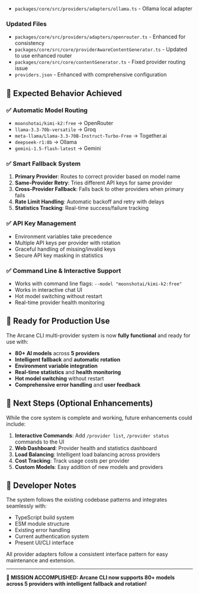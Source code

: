 - `packages/core/src/providers/adapters/ollama.ts` - Ollama local adapter

### Updated Files
- `packages/core/src/providers/adapters/openrouter.ts` - Enhanced for consistency
- `packages/core/src/core/providerAwareContentGenerator.ts` - Updated to use enhanced router
- `packages/core/src/core/contentGenerator.ts` - Fixed provider routing issue
- `providers.json` - Enhanced with comprehensive configuration

## 🎉 Expected Behavior Achieved

### ✅ Automatic Model Routing
- `moonshotai/kimi-k2:free` → OpenRouter
- `llama-3.3-70b-versatile` → Groq  
- `meta-llama/Llama-3.3-70B-Instruct-Turbo-Free` → Together.ai
- `deepseek-r1:8b` → Ollama
- `gemini-1.5-flash-latest` → Gemini

### ✅ Smart Fallback System
1. **Primary Provider**: Routes to correct provider based on model name
2. **Same-Provider Retry**: Tries different API keys for same provider
3. **Cross-Provider Fallback**: Falls back to other providers when primary fails
4. **Rate Limit Handling**: Automatic backoff and retry with delays
5. **Statistics Tracking**: Real-time success/failure tracking

### ✅ API Key Management
- Environment variables take precedence
- Multiple API keys per provider with rotation
- Graceful handling of missing/invalid keys
- Secure API key masking in statistics

### ✅ Command Line & Interactive Support
- Works with command line flags: `--model "moonshotai/kimi-k2:free"`
- Works in interactive chat UI
- Hot model switching without restart
- Real-time provider health monitoring

## 🚀 Ready for Production Use

The Arcane CLI multi-provider system is now **fully functional** and ready for use with:

- **80+ AI models** across **5 providers**
- **Intelligent fallback** and **automatic rotation**
- **Environment variable integration**
- **Real-time statistics** and **health monitoring**
- **Hot model switching** without restart
- **Comprehensive error handling** and **user feedback**

## 🎯 Next Steps (Optional Enhancements)

While the core system is complete and working, future enhancements could include:

1. **Interactive Commands**: Add `/provider list`, `/provider status` commands to the UI
2. **Web Dashboard**: Provider health and statistics dashboard
3. **Load Balancing**: Intelligent load balancing across providers
4. **Cost Tracking**: Track usage costs per provider
5. **Custom Models**: Easy addition of new models and providers

## 📝 Developer Notes

The system follows the existing codebase patterns and integrates seamlessly with:
- TypeScript build system
- ESM module structure
- Existing error handling
- Current authentication system
- Present UI/CLI interface

All provider adapters follow a consistent interface pattern for easy maintenance and extension.

---

**🎉 MISSION ACCOMPLISHED: Arcane CLI now supports 80+ models across 5 providers with intelligent fallback and rotation!**
